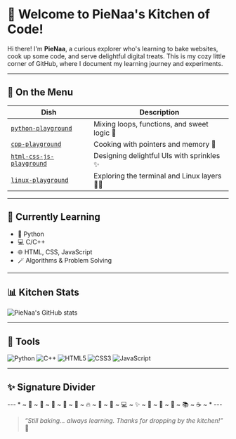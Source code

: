 # 🥧 Welcome to PieNaa's Kitchen of Code!

Hi there! I'm **PieNaa**, a curious explorer who's learning to bake websites, cook up some code, and serve delightful digital treats. This is my cozy little corner of GitHub, where I document my learning journey and experiments.

---

## 🧁 On the Menu

| Dish                                                   | Description                                         |
|--------------------------------------------------------|-----------------------------------------------------|
| [`python-playground`](https://github.com/PieNaa/python-playground)         | Mixing loops, functions, and sweet logic 🍯         |
| [`cpp-playground`](https://github.com/PieNaa/cpp-playground)               | Cooking with pointers and memory 🧂                 |
| [`html-css-js-playground`](https://github.com/PieNaa/html-css-js-playground) | Designing delightful UIs with sprinkles ✨          |
| [`linux-playground`](https://github.com/PieNaa/linux-playground)           | Exploring the terminal and Linux layers 🐧🔧         |


---

## 🧠 Currently Learning
- 🐍 Python
- 💻 C/C++
- 🌐 HTML, CSS, JavaScript
- 🪄 Algorithms & Problem Solving

---

## 📊 Kitchen Stats

![PieNaa's GitHub stats](https://github-readme-stats.vercel.app/api?username=PieNaa&show_icons=true&theme=cupcake)

---

## 🔪 Tools

![Python](https://img.shields.io/badge/Python-FFD43B?style=for-the-badge&logo=python&logoColor=blue)
![C++](https://img.shields.io/badge/C++-00599C?style=for-the-badge&logo=c%2B%2B&logoColor=white)
![HTML5](https://img.shields.io/badge/HTML5-E34F26?style=for-the-badge&logo=html5&logoColor=white)
![CSS3](https://img.shields.io/badge/CSS3-1572B6?style=for-the-badge&logo=css3&logoColor=white)
![JavaScript](https://img.shields.io/badge/JavaScript-F7DF1E?style=for-the-badge&logo=javascript&logoColor=black)

---

## ✨ Signature Divider

--- * ~ 🥚 ~ 🍚 ~ 🧈 ~ 🍰 ~ 🔪 ~ 🔥 ~ 🥄 ~ 🥧 ~ 💻 ~ ✨ ~ 🍳 ~ 🧠 ~ 🔧 ~ 📚 ~ ☕ ~ * ---

> *“Still baking... always learning. Thanks for dropping by the kitchen!”* 🍴

